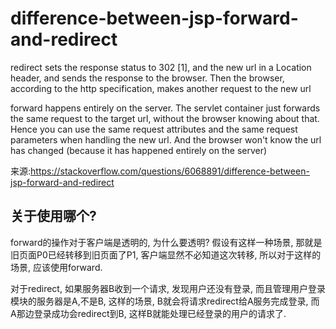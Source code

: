 # difference-between-jsp-forward-and-redirect

redirect sets the response status to 302 [1], and the new url in a Location header, and sends the response to the browser. Then the browser, according to the http specification, makes another request to the new url

forward happens entirely on the server. The servlet container just forwards the same request to the target url, without the browser knowing about that. Hence you can use the same request attributes and the same request parameters when handling the new url. And the browser won't know the url has changed (because it has happened entirely on the server)

来源:https://stackoverflow.com/questions/6068891/difference-between-jsp-forward-and-redirect

## 关于使用哪个?
forward的操作对于客户端是透明的, 为什么要透明? 假设有这样一种场景, 那就是旧页面P0已经转移到旧页面了P1, 客户端显然不必知道这次转移, 
所以对于这样的场景, 应该使用forward. 

对于redirect, 如果服务器B收到一个请求, 发现用户还没有登录, 而且管理用户登录模块的服务器是A,不是B, 这样的场景, B就会将请求redirect给A服务完成登录, 
而A那边登录成功会redirect到B, 这样B就能处理已经登录的用户的请求了.
